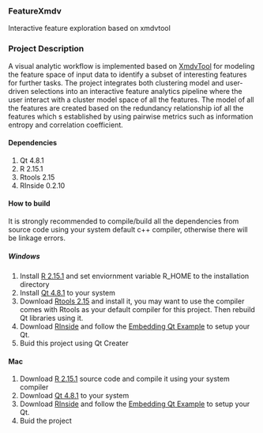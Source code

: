 ### FeatureXmdv
Interactive feature exploration based on xmdvtool

### Project Description

A visual analytic workflow is implemented based on [XmdvTool](http://davis.wpi.edu/xmdv/) for modeling the feature space of input data to identify a subset of interesting features for further tasks. The project integrates both clustering model and user-driven selections into an interactive feature analytics pipeline where the user interact with a cluster model space of all the features. The model of all the features are created based on the redundancy relationship iof all the features which s established by using pairwise metrics such as information entropy and correlation coefficient.

#### Dependencies

1. Qt 4.8.1
2. R 2.15.1
3. Rtools 2.15
4. RInside 0.2.10

#### How to build

It is strongly recommended to compile/build all the dependencies from source code using your system default c++ compiler, otherwise there will be linkage errors.

##### Windows

1. Install [R 2.15.1](http://cran.us.r-project.org/) and set enviornment variable R_HOME to the installation directory
2. Install [Qt 4.8.1](https://download.qt.io/archive/qt/4.8/4.8.1/) to your system
3. Download [Rtools 2.15](https://cran.r-project.org/bin/windows/Rtools/) and install it, you may want to use the compiler comes with Rtools as your default compiler for this project. Then rebuild Qt libraries using it.
4. Download [RInside](http://dirk.eddelbuettel.com/code/rinside.html) and follow the [Embedding Qt Example](http://dirk.eddelbuettel.com/blog/2011/03/25#rinside_and_qt) to setup your Qt.
5. Buid this project using Qt Creater

#### Mac

1. Download [R 2.15.1](http://cran.us.r-project.org/) source code and compile it using your system compiler
2. Download [Qt 4.8.1](https://download.qt.io/archive/qt/4.8/4.8.1/) to your system
4. Download [RInside](http://dirk.eddelbuettel.com/code/rinside.html) and follow the [Embedding Qt Example](http://dirk.eddelbuettel.com/blog/2011/03/25#rinside_and_qt) to setup your Qt.
5. Buid the project
